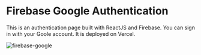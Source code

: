 # Firebase Google Authentication

This is an authentication page built with ReactJS and Firebase. You can sign in with your Goole account. It is deployed on Vercel.

![firebase-google](https://github.com/SALVADORPOETA/Firebase-google-sm/assets/71913145/5aa79149-d577-4048-9f36-75a23c7ff484)
